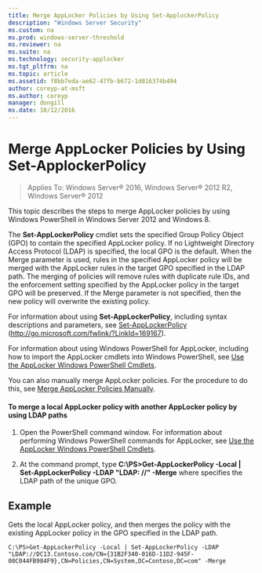```yaml
---
title: Merge AppLocker Policies by Using Set-ApplockerPolicy
description: "Windows Server Security"
ms.custom: na
ms.prod: windows-server-threshold
ms.reviewer: na
ms.suite: na
ms.technology: security-applocker
ms.tgt_pltfrm: na
ms.topic: article
ms.assetid: f8bb7eda-ae62-47fb-b672-1d816374b494
author: coreyp-at-msft
ms.author: coreyp
manager: dongill
ms.date: 10/12/2016
---
```

# Merge AppLocker Policies by Using Set-ApplockerPolicy

>Applies To: Windows Server&reg; 2016, Windows Server&reg; 2012 R2, Windows Server&reg; 2012

This topic describes the steps to merge AppLocker policies by using Windows PowerShell in  Windows Server 2012  and Windows 8.

The **Set-AppLockerPolicy** cmdlet sets the specified Group Policy Object (GPO) to contain the specified AppLocker policy. If no Lightweight Directory Access Protocol (LDAP) is specified, the local GPO is the default. When the Merge parameter is used, rules in the specified AppLocker policy will be merged with the AppLocker rules in the target GPO specified in the LDAP path. The merging of policies will remove rules with duplicate rule IDs, and the enforcement setting specified by the AppLocker policy in the target GPO will be preserved. If the Merge parameter is not specified, then the new policy will overwrite the existing policy.

For information about using **Set-AppLockerPolicy**, including syntax descriptions and parameters, see [Set-AppLockerPolicy](http://go.microsoft.com/fwlink/?LinkId=169167) (http://go.microsoft.com/fwlink/?LinkId=169167).

For information about using Windows PowerShell for AppLocker, including how to import the AppLocker cmdlets into Windows PowerShell, see [Use the AppLocker Windows PowerShell Cmdlets](../Use-the-AppLocker-Windows-PowerShell-Cmdlets.md).

You can also manually merge AppLocker policies. For the procedure to do this, see [Merge AppLocker Policies Manually](Merge-AppLocker-Policies-Manually.md).

#### To merge a local AppLocker policy with another AppLocker policy by using LDAP paths

1.  Open the PowerShell command window. For information about performing Windows PowerShell commands for AppLocker, see [Use the AppLocker Windows PowerShell Cmdlets](../Use-the-AppLocker-Windows-PowerShell-Cmdlets.md).

2.  At the command prompt, type **C:\PS>Get-AppLockerPolicy -Local | Set-AppLockerPolicy -LDAP "LDAP: //***<string>***" -Merge** where *<string>* specifies the LDAP path of the unique GPO.

## Example
Gets the local AppLocker policy, and then merges the policy with the existing AppLocker policy in the GPO specified in the LDAP path.

```
C:\PS>Get-AppLockerPolicy -Local | Set-AppLockerPolicy -LDAP "LDAP://DC13.Contoso.com/CN={31B2F340-016D-11D2-945F-00C044FB984F9},CN=Policies,CN=System,DC=Contoso,DC=com" -Merge
```


